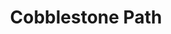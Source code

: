 ---
templateKey: blog-post
featuredpost: false
featuredimage: /assets/Cobblestone_Path.png
title: Cobblestone Path
description: Decor
testfield: 822
---